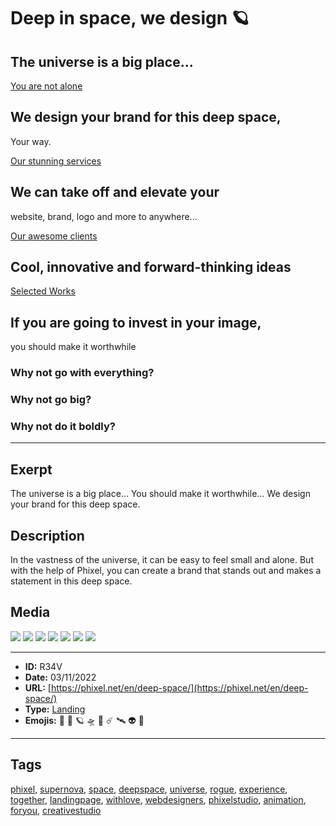 # Deep in space, we design 🪐
## The universe is a big place...

[You are not alone](https://phixel.net/)

## We design your brand for this deep space,
Your way.

[Our stunning services](https://phixel.net/en/about-us/services/)

## We can take off and elevate your
website, brand, logo and more to anywhere...

[Our awesome clients](https://phixel.net/en/about-us/clients/)

## Cool, innovative and forward-thinking ideas

[Selected Works](https://phixel.net/en/portfolio/)

## If you are going to invest in your image,
you should make it worthwhile

### Why not go with everything?

### Why not go big?

### Why not do it boldly?
------------
## Exerpt
The universe is a big place...
You should make it worthwhile...
We design your brand for this deep space.
## Description
In the vastness of the universe, it can be easy to feel small and alone. But with the help of Phixel, you can create a brand that stands out and makes a statement in this deep space.
## Media
<img src="media/9ea58add/3_1.jpg">
<img src="media/ce327429/9_16.jpg">
<img src="media/9c0f82c4/landing-space-astronaut..png">
<img src="media/0ea998b1/landing-space-card-en.jpg">
<img src="media/fc16ee22/landing-space-complete.jpg">
<img src="media/26f3cb16/landing-space-cover.jpg">
<img src="media/81ea670f/rogue-supernova.mp4">

------------
- **ID:** R34V
- **Date:** 03/11/2022
- **URL:** [https://phixel.net/en/deep-space/](https://phixel.net/en/deep-space/)
- **Type:** [Landing](#landing)
- **Emojis:** 🌌 🚀 🪐 🛸 💫 ☄️ 🛰 👽 🔭

------------
## Tags
[phixel](#phixel), [supernova](#supernova), [space](#space), [deepspace](#deepspace), [universe](#universe), [rogue](#rogue), [experience](#experience), [together](#together), [landingpage](#landingpage), [withlove](#withlove), [webdesigners](#webdesigners), [phixelstudio](#phixelstudio), [animation](#animation), [foryou](#foryou), [creativestudio](#creativestudio)
